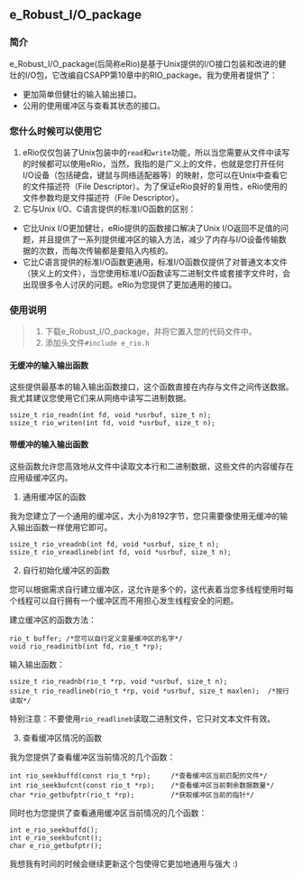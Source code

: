 ## e_Robust_I/O_package

### 简介
e_Robust_I/O_package(后简称eRio)是基于Unix提供的I/O接口包装和改进的健壮的I/O包，它改编自CSAPP第10章中的RIO_package。我为使用者提供了：
- 更加简单但健壮的输入输出接口。
- 公用的使用缓冲区与查看其状态的接口。



### 您什么时候可以使用它
1. eRio仅仅包装了Unix包装中的`read`和`write`功能，所以当您需要从文件中读写的时候都可以使用eRio，当然，我指的是广义上的文件，也就是您打开任何I/O设备（包括硬盘，键鼠与网络适配器等）的映射，您可以在Unix中查看它的文件描述符（File Descriptor）。为了保证eRio良好的复用性，eRio使用的文件参数均是文件描述符（File Descriptor）。
&nbsp;            
2. 它与Unix I/O、C语言提供的标准I/O函数的区别：
- 它比Unix I/O更加健壮，eRio提供的函数接口解决了Unix I/O返回不足值的问题，并且提供了一系列提供缓冲区的输入方法，减少了内存与I/O设备传输数据的次数，而每次传输都是要陷入内核的。
- 它比C语言提供的标准I/O函数更通用，标准I/O函数仅提供了对普通文本文件（狭义上的文件），当您使用标准I/O函数读写二进制文件或套接字文件时，会出现很多令人讨厌的问题。eRio为您提供了更加通用的接口。

### 使用说明

> 1. 下载e_Robust_I/O_package，并将它置入您的代码文件中。 
> 2. 添加头文件`#include e_rio.h`



#### 无缓冲的输入输出函数
这些提供最基本的输入输出函数接口，这个函数直接在内存与文件之间传送数据。我尤其建议您使用它们来从网络中读写二进制数据。
```
ssize_t rio_readn(int fd, void *usrbuf, size_t n);
ssize_t rio_writen(int fd, void *usrbuf, size_t n);
```

#### 带缓冲的输入输出函数
这些函数允许您高效地从文件中读取文本行和二进制数据，这些文件的内容缓存在应用级缓冲区内。
1. 通用缓冲区的函数

我为您建立了一个通用的缓冲区，大小为8192字节，您只需要像使用无缓冲的输入输出函数一样使用它即可。
```
ssize_t	rio_vreadnb(int fd, void *usrbuf, size_t n);
ssize_t rio_vreadlineb(int fd, void *usrbuf, size_t n);
```
2. 自行初始化缓冲区的函数

您可以根据需求自行建立缓冲区，这允许是多个的，这代表着当您多线程使用时每个线程可以自行拥有一个缓冲区而不用担心发生线程安全的问题。


建立缓冲区的函数方法：
```
rio_t buffer; /*您可以自行定义变量缓冲区的名字*/
void rio_readinitb(int fd, rio_t *rp);
```
输入输出函数：
```
ssize_t	rio_readnb(rio_t *rp, void *usrbuf, size_t n);
ssize_t	rio_readlineb(rio_t *rp, void *usrbuf, size_t maxlen);  /*按行读取*/
```
特别注意：不要使用`rio_readlineb`读取二进制文件，它只对文本文件有效。

3. 查看缓冲区情况的函数

我为您提供了查看缓冲区当前情况的几个函数：
```
int rio_seekbuffd(const rio_t *rp);     /*查看缓冲区当前匹配的文件*/
int rio_seekbufcnt(const rio_t *rp);    /*查看缓冲区当前剩余数据数量*/
char *rio_getbufptr(rio_t *rp);         /*获取缓冲区当前的指针*/
```
同时也为您提供了查看通用缓冲区当前情况的几个函数：
```
int e_rio_seekbuffd();
int e_rio_seekbufcnt();
char e_rio_getbufptr();
```
我想我有时间的时候会继续更新这个包使得它更加地通用与强大 :)
